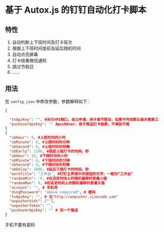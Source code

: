 # 基于 Autox.js 的钉钉自动化打卡脚本

## 特性

1. 自动判断上下班时间及打卡班次
2. 根据上下班时间提前及延后随机时间
3. 自动点亮屏幕
4. 打卡结果微信通知
5. 跳过节假日
6. ......

## 用法

在 `config.json` 中修改参数，参数解释如下：

```json
{

  "txApiKey": "", #天行API接口，自己申请，用于查节假日，如果不传则默认每天都是工作日
  "pushoverApiKey": "" #pushOver，用于推送打卡结果，不填则不推
}
{
  "sbHour": 9, #上班时间的小时
  "sbMinute": 0, #上班时间的分钟
  "sbSecond": 0, #上班时间的秒数
  "sbEarly": 1200, #提前上班打卡的时间，秒
  "xbHour": 18, #下班时间的小时
  "xbMinute": 0, #下班时间的分钟
  "xbSecond": 0, #下班时间的秒数
  "xbDelay": 1800, #延后下班打卡的时间，秒
  "workTitle": "工作台", #钉钉主界面中间按钮的文字，一般为“工作台”
  "randomMin": -9, #在设定时间上的随机偏移时差最小值
  "randomMax": 9, #在设定时间上的随机偏移时差最大值
  "account": "", # 手机号
  "dingPassword": "above required", # 密码
  "txApiKey": "", # 见"http://wxpusher.zjiecode.com"
  "wxpusherUids": [""],
  "wxpusherToken": "",
  "pushoverApiKey": "" # 另一个推送
}
```

手机不要有密码

